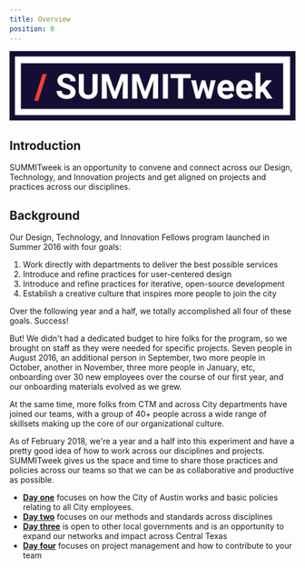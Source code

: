 ```yaml
---
title: Overview
position: 0
---
```


![summitweek-logo.jpg](/assets/img/projects/SUMMITweek-Winter-2018/summitweek-logo.jpg)



## Introduction

SUMMITweek is an opportunity to convene and connect across our Design, Technology, and Innovation projects and get aligned on projects and practices across our disciplines. 


## Background

Our Design, Technology, and Innovation Fellows program launched in Summer 2016 with four goals:

1. Work directly with departments to deliver the best possible services
2. Introduce and refine practices for user-centered design
3. Introduce and refine practices for iterative, open-source development
4. Establish a creative culture that inspires more people to join the city

Over the following year and a half, we totally accomplished all four of these goals. Success!

But! We didn't had a dedicated budget to hire folks for the program, so we brought on staff as they were needed for specific projects. Seven people in August 2016, an additional person in September, two more people in October, another in November, three more people in January, etc, onboarding over 30 new employees over the course of our first year, and our onboarding materials evolved as we grew.

At the same time, more folks from CTM and across City departments have joined our teams, with a group of 40+ people across a wide range of skillsets making up the core of our organizational culture.

As of February 2018, we're a year and a half into this experiment and have a pretty good idea of how to work across our disciplines and projects. SUMMITweek gives us the space and time to share those practices and policies across our teams so that we can be as collaborative and productive as possible. 

- **[Day one](http://projects.austintexas.io/projects/SUMMITweek-Winter-2018/days/day-one/)** focuses on how the City of Austin works and basic policies relating to all City employees.
- **[Day two](http://projects.austintexas.io/projects/SUMMITweek-Winter-2018/days/day-two/)** focuses on our methods and standards across disciplines 
- **[Day three](http://projects.austintexas.io/projects/SUMMITweek-Winter-2018/days/day-three/)** is open to other local governments and is an opportunity to expand our networks and impact across Central Texas
- **[Day four](http://projects.austintexas.io/projects/SUMMITweek-Winter-2018/days/day-four/)** focuses on project management and how to contribute to your team



